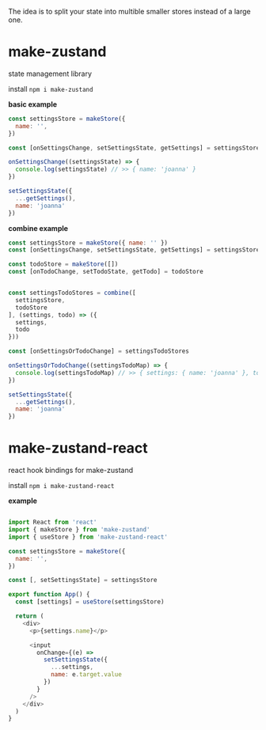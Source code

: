 The idea is to split your state into multible smaller stores instead of a large one.

# make-zustand

state management library

install `npm i make-zustand`

**basic example**
```javascript
const settingsStore = makeStore({
  name: '',
})

const [onSettingsChange, setSettingsState, getSettings] = settingsStore

onSettingsChange((settingsState) => {
  console.log(settingsState) // >> { name: 'joanna' }
})

setSettingsState({
  ...getSettings(),
  name: 'joanna'
})

```

**combine example**

```javascript
const settingsStore = makeStore({ name: '' })
const [onSettingsChange, setSettingsState, getSettings] = settingsStore

const todoStore = makeStore([])
const [onTodoChange, setTodoState, getTodo] = todoStore


const settingsTodoStores = combine([
  settingsStore,
  todoStore
], (settings, todo) => ({
  settings,
  todo
}))

const [onSettingsOrTodoChange] = settingsTodoStores

onSettingsOrTodoChange((settingsTodoMap) => {
  console.log(settingsTodoMap) // >> { settings: { name: 'joanna' }, todo: [] }
})

setSettingsState({
  ...getSettings(),
  name: 'joanna'
})

```


# make-zustand-react

react hook bindings for make-zustand

install `npm i make-zustand-react`

**example**
```javascript

import React from 'react'
import { makeStore } from 'make-zustand'
import { useStore } from 'make-zustand-react'

const settingsStore = makeStore({
  name: '',
})

const [, setSettingsState] = settingsStore

export function App() {
  const [settings] = useStore(settingsStore)

  return (
    <div>
      <p>{settings.name}</p>

      <input
        onChange={(e) =>
          setSettingsState({
            ...settings,
            name: e.target.value
          })
        }
      />
    </div>
  )
}

```
